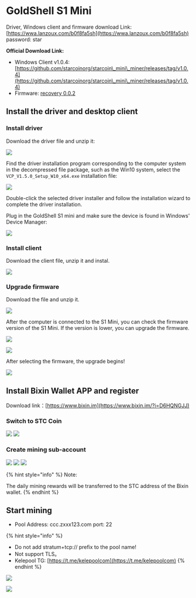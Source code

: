 # GoldShell S1 Mini

Driver, Windows client and firmware download Link: [https://wwa.lanzoux.com/b0f8fa5sh](https://wwa.lanzoux.com/b0f8fa5sh) password: star

**Official Download Link:**&#x20;

* Windows Client v1.0.4: [https://github.com/starcoinorg/starcoin\_mini\_miner/releases/tag/v1.0.4](https://github.com/starcoinorg/starcoin\_mini\_miner/releases/tag/v1.0.4)​
* Firmware: [recovery 0.0.2](https://github.com/starcoinorg/starcoin\_mini\_miner/releases/download/v0.0.2/starcoin\_mini\_miner\_recovery\_v0.0.2.bin)​

## Install the driver and desktop client

### Install driver <a href="#rrrvo" id="rrrvo"></a>

Download the driver file and unzip it:

![](<../.gitbook/assets/image (35).png>)

Find the driver installation program corresponding to the computer system in the decompressed file package, such as the Win10 system, select the `VCP_V1.5.0_Setup_W10_x64.exe` installation file:

![](<../.gitbook/assets/image (1).png>)

Double-click the selected driver installer and follow the installation wizard to complete the driver installation.&#x20;

Plug in the GoldShell S1 mini and make sure the device is found in Windows' Device Manager:

![](<../.gitbook/assets/image (2) (1).png>)

### Install client <a href="#i4oyy" id="i4oyy"></a>

Download the client file, unzip it and instal.

![](<../.gitbook/assets/image (3) (4).png>)

### Upgrade firmware <a href="#enoec" id="enoec"></a>

Download the file and unzip it.

![](<../.gitbook/assets/image (4) (1).png>)

After the computer is connected to the S1 Mini, you can check the firmware version of the S1 Mini. If the version is lower, you can upgrade the firmware.

![](<../.gitbook/assets/image (5) (2).png>)

![](<../.gitbook/assets/image (6) (2).png>)

After selecting the firmware, the upgrade begins!

![](<../.gitbook/assets/image (7).png>)

## Install Bixin Wallet APP and register

Download link：[https://www.bixin.im](https://www.bixin.im/?i=D6HQNGJJ)​

### Switch to STC Coin <a href="#ivfeb" id="ivfeb"></a>

![](../.gitbook/assets/1.png) ![](../.gitbook/assets/2.png)

### Create mining sub-account <a href="#sjtbh" id="sjtbh"></a>

![](../.gitbook/assets/3.png) ![](../.gitbook/assets/4.png) ![](../.gitbook/assets/5.png)

{% hint style="info" %}
Note:

The daily mining rewards will be transferred to the STC address of the Bixin wallet.
{% endhint %}

## Start mining <a href="#ys4zs" id="ys4zs"></a>

* Pool Address: ccc.zxxx123.com port: 22

{% hint style="info" %}
* Do not add stratum+tcp:// prefix to the pool name!
* Not support TLS。
* Kelepool TG: [https://t.me/kelepoolcom](https://t.me/kelepoolcom)
{% endhint %}

![](<../.gitbook/assets/image (8) (1).png>)

![](<../.gitbook/assets/image (9).png>)

​
